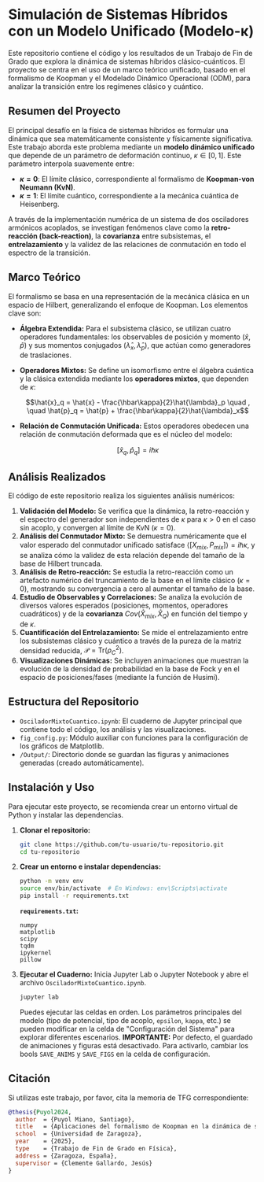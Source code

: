 # Simulación de Sistemas Híbridos con un Modelo Unificado (Modelo-κ)

Este repositorio contiene el código y los resultados de un Trabajo de Fin de Grado que explora la dinámica de sistemas híbridos clásico-cuánticos. El proyecto se centra en el uso de un marco teórico unificado, basado en el formalismo de Koopman y el Modelado Dinámico Operacional (ODM), para analizar la transición entre los regímenes clásico y cuántico.

## Resumen del Proyecto

El principal desafío en la física de sistemas híbridos es formular una dinámica que sea matemáticamente consistente y físicamente significativa. Este trabajo aborda este problema mediante un **modelo dinámico unificado** que depende de un parámetro de deformación continuo, $\kappa \in [0,1]$. Este parámetro interpola suavemente entre:
- **$\kappa = 0$**: El límite clásico, correspondiente al formalismo de **Koopman-von Neumann (KvN)**.
- **$\kappa = 1$**: El límite cuántico, correspondiente a la mecánica cuántica de Heisenberg.

A través de la implementación numérica de un sistema de dos osciladores armónicos acoplados, se investigan fenómenos clave como la **retro-reacción (back-reaction)**, la **covarianza** entre subsistemas, el **entrelazamiento** y la validez de las relaciones de conmutación en todo el espectro de la transición.

## Marco Teórico

El formalismo se basa en una representación de la mecánica clásica en un espacio de Hilbert, generalizando el enfoque de Koopman. Los elementos clave son:
- **Álgebra Extendida:** Para el subsistema clásico, se utilizan cuatro operadores fundamentales: los observables de posición y momento ($\hat{x}, \hat{p}$) y sus momentos conjugados ($\hat{\lambda}_x, \hat{\lambda}_p$), que actúan como generadores de traslaciones.
- **Operadores Mixtos:** Se define un isomorfismo entre el álgebra cuántica y la clásica extendida mediante los **operadores mixtos**, que dependen de $\kappa$:
  
  $$\hat{x}_q = \hat{x} - \frac{\hbar\kappa}{2}\hat{\lambda}_p \quad , \quad \hat{p}_q = \hat{p} + \frac{\hbar\kappa}{2}\hat{\lambda}_x$$
- **Relación de Conmutación Unificada:** Estos operadores obedecen una relación de conmutación deformada que es el núcleo del modelo:

  $$[\hat{x}_q, \hat{p}_q] = i\hbar\kappa$$

## Análisis Realizados

El código de este repositorio realiza los siguientes análisis numéricos:
1.  **Validación del Modelo:** Se verifica que la dinámica, la retro-reacción y el espectro del generador son independientes de $\kappa$ para $\kappa > 0$ en el caso sin acoplo, y convergen al límite de KvN ($\kappa=0$).
2.  **Análisis del Conmutador Mixto:** Se demuestra numéricamente que el valor esperado del conmutador unificado satisface $\langle[ X_{mix}, P_{mix}]\rangle = i\hbar\kappa$, y se analiza cómo la validez de esta relación depende del tamaño de la base de Hilbert truncada.
3.  **Análisis de Retro-reacción:** Se estudia la retro-reacción como un artefacto numérico del truncamiento de la base en el límite clásico ($\kappa=0$), mostrando su convergencia a cero al aumentar el tamaño de la base.
4.  **Estudio de Observables y Correlaciones:** Se analiza la evolución de diversos valores esperados (posiciones, momentos, operadores cuadráticos) y de la **covarianza** $Cov(\hat{X}_{mix}, \hat{X}_Q)$ en función del tiempo y de $\kappa$.
5.  **Cuantificación del Entrelazamiento:** Se mide el entrelazamiento entre los subsistemas clásico y cuántico a través de la pureza de la matriz densidad reducida, $\mathcal{P} = \text{Tr}(\rho_C^2)$.
6.  **Visualizaciones Dinámicas:** Se incluyen animaciones que muestran la evolución de la densidad de probabilidad en la base de Fock y en el espacio de posiciones/fases (mediante la función de Husimi).

## Estructura del Repositorio

-   `OsciladorMixtoCuantico.ipynb`: El cuaderno de Jupyter principal que contiene todo el código, los análisis y las visualizaciones.
-   `fig_config.py`: Módulo auxiliar con funciones para la configuración de los gráficos de Matplotlib.
-   `/Output/`: Directorio donde se guardan las figuras y animaciones generadas (creado automáticamente).

## Instalación y Uso

Para ejecutar este proyecto, se recomienda crear un entorno virtual de Python y instalar las dependencias.

1.  **Clonar el repositorio:**
    ```bash
    git clone https://github.com/tu-usuario/tu-repositorio.git
    cd tu-repositorio
    ```

2.  **Crear un entorno e instalar dependencias:**
    ```bash
    python -m venv env
    source env/bin/activate  # En Windows: env\Scripts\activate
    pip install -r requirements.txt
    ```

    **`requirements.txt`:**
    ```
    numpy
    matplotlib
    scipy
    tqdm
    ipykernel
    pillow
    ```

3.  **Ejecutar el Cuaderno:**
    Inicia Jupyter Lab o Jupyter Notebook y abre el archivo `OsciladorMixtoCuantico.ipynb`.
    ```bash
    jupyter lab
    ```
    Puedes ejecutar las celdas en orden. Los parámetros principales del modelo (tipo de potencial, tipo de acoplo, `epsilon`, `kappa`, etc.) se pueden modificar en la celda de "Configuración del Sistema" para explorar diferentes escenarios. **IMPORTANTE:** Por defecto, el guardado de animaciones y figuras está desactivado. Para activarlo, cambiar los bools `SAVE_ANIMS` y `SAVE_FIGS` en la celda de configuración. 

## Citación

Si utilizas este trabajo, por favor, cita la memoria de TFG correspondiente:

```bibtex
@thesis{Puyol2024,
  author  = {Puyol Miano, Santiago},
  title   = {Aplicaciones del formalismo de Koopman en la dinámica de sistemas estadísticos híbridos clásico-cuánticos},
  school  = {Universidad de Zaragoza},
  year    = {2025},
  type    = {Trabajo de Fin de Grado en Física},
  address = {Zaragoza, España},
  supervisor = {Clemente Gallardo, Jesús}
}
```
